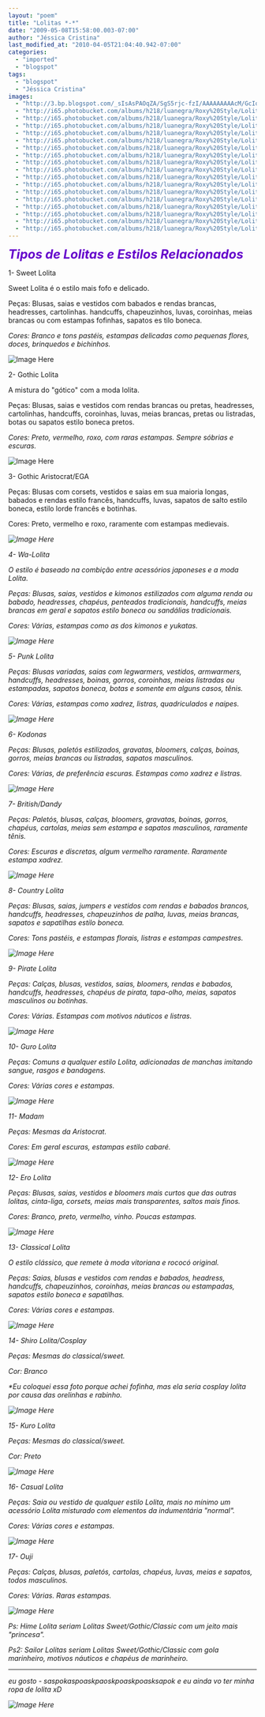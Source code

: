 ```yaml
---
layout: "poem"
title: "Lolitas *-*"
date: "2009-05-08T15:58:00.003-07:00"
author: "Jéssica Cristina"
last_modified_at: "2010-04-05T21:04:40.942-07:00"
categories:
  - "imported"
  - "blogspot"
tags:
  - "blogspot"
  - "Jéssica Cristina"
images:
  - "http://3.bp.blogspot.com/_sIsAsPAOqZA/SgS5rjc-fzI/AAAAAAAAAcM/GcIoNrVgiv4/s400/6-1fuben.jpg"
  - "http://i65.photobucket.com/albums/h218/luanegra/Roxy%20Style/Lolitas/Lolitas1.jpg"
  - "http://i65.photobucket.com/albums/h218/luanegra/Roxy%20Style/Lolitas/Lolitas8.jpg"
  - "http://i65.photobucket.com/albums/h218/luanegra/Roxy%20Style/Lolitas/Lolitas6.jpg"
  - "http://i65.photobucket.com/albums/h218/luanegra/Roxy%20Style/Lolitas/Lolitas17.jpg"
  - "http://i65.photobucket.com/albums/h218/luanegra/Roxy%20Style/Lolitas/Lolitas15.jpg"
  - "http://i65.photobucket.com/albums/h218/luanegra/Roxy%20Style/Lolitas/Lolitas10.jpg"
  - "http://i65.photobucket.com/albums/h218/luanegra/Roxy%20Style/Lolitas/Lolitas5.jpg"
  - "http://i65.photobucket.com/albums/h218/luanegra/Roxy%20Style/Lolitas/Lolitas4.jpg"
  - "http://i65.photobucket.com/albums/h218/luanegra/Roxy%20Style/Lolitas/Lolitas14.jpg"
  - "http://i65.photobucket.com/albums/h218/luanegra/Roxy%20Style/Lolitas/Lolitas9.jpg"
  - "http://i65.photobucket.com/albums/h218/luanegra/Roxy%20Style/Lolitas/Lolitas12.jpg"
  - "http://i65.photobucket.com/albums/h218/luanegra/Roxy%20Style/Lolitas/Lolitas7.jpg"
  - "http://i65.photobucket.com/albums/h218/luanegra/Roxy%20Style/Lolitas/Lolitas3.jpg"
  - "http://i65.photobucket.com/albums/h218/luanegra/Roxy%20Style/Lolitas/Lolitas16.jpg"
  - "http://i65.photobucket.com/albums/h218/luanegra/Roxy%20Style/Lolitas/Lolitas11.jpg"
  - "http://i65.photobucket.com/albums/h218/luanegra/Roxy%20Style/Lolitas/Lolitas2.jpg"
  - "http://i65.photobucket.com/albums/h218/luanegra/Roxy%20Style/Lolitas/Lolitas13.jpg"
---
```


<span style="color: rgb(102, 0, 204);font-size:180%;" ><span style="font-style: italic; font-weight: bold;">Tipos de Lolitas e Estilos Relacionados<span style="font-style: italic;font-size:100%;" >

1- Sweet Lolita 

Sweet Lolita é o estilo mais fofo e delicado.

Peças: Blusas, saias e vestidos com babados e rendas brancas, headresses, cartolinhas. handcuffs, chapeuzinhos, luvas, coroinhas, meias brancas ou com estampas fofinhas, sapatos es tilo boneca.

<span style="font-style: italic;font-size:100%;" >Cores: Branco e tons pastéis, estampas delicadas como pequenas flores, doces, brinquedos e bichinhos.

![Image Here](http://i65.photobucket.com/albums/h218/luanegra/Roxy%20Style/Lolitas/Lolitas1.jpg)

2- Gothic Lolita 

A mistura do "gótico" com a moda lolita.

Peças: Blusas, saias e vestidos com rendas brancas ou pretas, headresses, cartolinhas, handcuffs, coroinhas, luvas, meias brancas, pretas ou listradas, botas ou sapatos estilo boneca pretos.

<span style="font-style: italic;font-size:100%;" >Cores: Preto, vermelho, roxo, com raras estampas. Sempre sóbrias e escuras.

![Image Here](http://i65.photobucket.com/albums/h218/luanegra/Roxy%20Style/Lolitas/Lolitas8.jpg)

3- Gothic Aristocrat/EGA 

Peças: Blusas com corsets, vestidos e saias em sua maioria longas, babados e rendas estilo francês, handcuffs, luvas, sapatos de salto estilo boneca, estilo lorde francês e botinhas.

Cores: Preto, vermelho e roxo, raramente com estampas medievais.

<span style="font-style: italic;font-size:100%;" >

![Image Here](http://i65.photobucket.com/albums/h218/luanegra/Roxy%20Style/Lolitas/Lolitas6.jpg)

4- Wa-Lolita 

O estilo é baseado na combição entre acessórios japoneses e a moda Lolita.

Peças: Blusas, saias, vestidos e kimonos estilizados com alguma renda ou babado, headresses, chapéus, penteados tradicionais, handcuffs, meias brancas em geral e sapatos estilo boneca ou sandálias tradicionais.

<span style="font-style: italic;font-size:100%;" >Cores: Várias, estampas como as dos kimonos e yukatas.

<span style="font-style: italic;font-size:100%;" >

![Image Here](http://i65.photobucket.com/albums/h218/luanegra/Roxy%20Style/Lolitas/Lolitas17.jpg)

5- Punk Lolita 

Peças: Blusas variadas, saias com legwarmers, vestidos, armwarmers, handcuffs, headresses, boinas, gorros, coroinhas, meias listradas ou estampadas, sapatos boneca, botas e somente em alguns casos, tênis.

<span style="font-style: italic;font-size:100%;" >Cores: Várias, estampas como xadrez, listras, quadriculados e naipes.

![Image Here](http://i65.photobucket.com/albums/h218/luanegra/Roxy%20Style/Lolitas/Lolitas15.jpg)

6- Kodonas 

Peças: Blusas, paletós estilizados, gravatas, bloomers, calças, boinas, gorros, meias brancas ou listradas, sapatos masculinos.

Cores: Várias, de preferência escuras. Estampas como xadrez e listras.

<span style="font-style: italic;font-size:100%;" >

![Image Here](http://i65.photobucket.com/albums/h218/luanegra/Roxy%20Style/Lolitas/Lolitas10.jpg)

7- British/Dandy 

Peças: Paletós, blusas, calças, bloomers, gravatas, boinas, gorros, chapéus, cartolas, meias sem estampa e sapatos masculinos, raramente tênis.

Cores: Escuras e discretas, algum vermelho raramente. Raramente estampa xadrez.

![Image Here](http://i65.photobucket.com/albums/h218/luanegra/Roxy%20Style/Lolitas/Lolitas5.jpg)

8- Country Lolita 

Peças: Blusas, saias, jumpers e vestidos com rendas e babados brancos, handcuffs, headresses, chapeuzinhos de palha, luvas, meias brancas, sapatos e sapatilhas estilo boneca.

Cores: Tons pastéis, e estampas florais, listras e estampas campestres.

![Image Here](http://i65.photobucket.com/albums/h218/luanegra/Roxy%20Style/Lolitas/Lolitas4.jpg)

9- Pirate Lolita 

Peças: Calças, blusas, vestidos, saias, bloomers, rendas e babados, handcuffs, headresses, chapéus de pirata, tapa-olho, meias, sapatos masculinos ou botinhas.

Cores: Várias. Estampas com motivos náuticos e listras.

![Image Here](http://i65.photobucket.com/albums/h218/luanegra/Roxy%20Style/Lolitas/Lolitas14.jpg)

 10- Guro Lolita 

Peças: Comuns a qualquer estilo Lolita, adicionadas de manchas imitando sangue, rasgos e bandagens.

Cores: Várias cores e estampas.

![Image Here](http://i65.photobucket.com/albums/h218/luanegra/Roxy%20Style/Lolitas/Lolitas9.jpg)

 11- Madam 

Peças: Mesmas da Aristocrat.

Cores: Em geral escuras, estampas estilo cabaré.

![Image Here](http://i65.photobucket.com/albums/h218/luanegra/Roxy%20Style/Lolitas/Lolitas12.jpg)

 12- Ero Lolita 

Peças: Blusas, saias, vestidos e bloomers mais curtos que das outras lolitas, cinta-liga, corsets, meias mais transparentes, saltos mais finos.

Cores: Branco, preto, vermelho, vinho. Poucas estampas.

<span style="font-style: italic;font-size:100%;" >

![Image Here](http://i65.photobucket.com/albums/h218/luanegra/Roxy%20Style/Lolitas/Lolitas7.jpg)

 13- Classical Lolita 

O estilo clássico, que remete à moda vitoriana e rococó original.

Peças: Saias, blusas e vestidos com rendas e babados, headress, handcuffs, chapeuzinhos, coroinhas, meias brancas ou estampadas, sapatos estilo boneca e sapatilhas.

Cores: Várias cores e estampas.

![Image Here](http://i65.photobucket.com/albums/h218/luanegra/Roxy%20Style/Lolitas/Lolitas3.jpg)

 14- Shiro Lolita/Cosplay 

Peças: Mesmas do classical/sweet.

Cor: Branco

*Eu coloquei essa foto porque achei fofinha, mas ela seria cosplay lolita por causa das orelinhas e rabinho.

![Image Here](http://i65.photobucket.com/albums/h218/luanegra/Roxy%20Style/Lolitas/Lolitas16.jpg)

 15- Kuro Lolita 

Peças: Mesmas do classical/sweet.

Cor: Preto

![Image Here](http://i65.photobucket.com/albums/h218/luanegra/Roxy%20Style/Lolitas/Lolitas11.jpg)

 16- Casual Lolita 

Peças: Saia ou vestido de qualquer estilo Lolita, mais no mínimo um acessório Lolita misturado com elementos da indumentária "normal".

Cores: Várias cores e estampas.

![Image Here](http://i65.photobucket.com/albums/h218/luanegra/Roxy%20Style/Lolitas/Lolitas2.jpg)

 17- Ouji 

Peças: Calças, blusas, paletós, cartolas, chapéus, luvas, meias e sapatos, todos masculinos.

Cores: Várias. Raras estampas.

![Image Here](http://i65.photobucket.com/albums/h218/luanegra/Roxy%20Style/Lolitas/Lolitas13.jpg)

Ps: Hime Lolita seriam Lolitas Sweet/Gothic/Classic com um jeito mais "princesa".

Ps2: Sailor Lolitas seriam Lolitas Sweet/Gothic/Classic com gola marinheiro, motivos náuticos e chapéus de marinheiro.

________________________________

eu gosto *-* saspokaspoaskpaoskpoaskpoasksapok e eu ainda vo ter minha ropa de lolita xD

<span><span style="font-style: italic;font-size:100%;" ><span><span style="font-style: italic;font-size:100%;" ><span><span style="font-style: italic;font-size:100%;" ><span><span style="font-style: italic;font-size:100%;" ><span><span style="font-style: italic;font-size:100%;" ><span><span style="font-style: italic;font-size:100%;" ><span><span style="font-style: italic;font-size:100%;" ><span><span style="font-style: italic;font-size:100%;" ><span><span style="font-style: italic;font-size:100%;" ><span><span style="font-style: italic;font-size:100%;" ><span><span style="font-style: italic;font-size:100%;" ><span><span style="font-style: italic;font-size:100%;" ><span><span style="font-style: italic;font-size:100%;" ><span><span style="font-style: italic;font-size:100%;" ><span><span style="font-style: italic;font-size:100%;" ><span><span style="font-style: italic;font-size:100%;" ><span><span style="font-style: italic;font-size:100%;" ><span><span style="font-style: italic;font-size:100%;" ><span><span style="font-style: italic;font-size:100%;" ><span><span style="font-style: italic;font-size:100%;" >![Image Here](http://3.bp.blogspot.com/_sIsAsPAOqZA/SgS5rjc-fzI/AAAAAAAAAcM/GcIoNrVgiv4/s400/6-1fuben.jpg)

<span style="font-style: italic;font-size:100%;" >